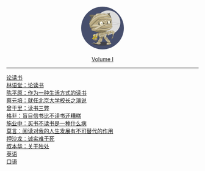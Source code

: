 <br>
<div style="text-align: center">
<a href="#"><img style="width:7rem;border-radius:50%;" src="favicon.gif"></img></a>
<br>
<p>
<a href="#/Volume_I/welcome" class="js-name name alive">
    <i class='iconfont icon-books-1'></i> Volume I
</a>
</div>

<hr>
<!---->
<div class='book-list-sub1'>
    <i class='nav-icon iconfont icon-dir'></i>
    <a href="#/Volume_I/Reading/welcome" class="alive"> 论读书</a>
        <!---->
        <div class='book-list-sub2'>
            <a href="#/Volume_I/Reading/论读书" class="alive">
                <i class='iconfont icon-page'></i> 林语堂：论读书</a>
        </div>                                                            
        <div class='book-list-sub2'>
            <a href="#/Volume_I/Reading/作为一种生活方式的读书" class="alive">
                <i class='iconfont icon-page'></i> 陈平原：作为一种生活方式的读书</a>
        </div>                                                            
        <div class='book-list-sub2'>
            <a href="#/Volume_I/Reading/就任北京大学校长之演说" class="alive">
                <i class='iconfont icon-page'></i> 蔡元培：就任北京大学校长之演说</a>
        </div>                                                            
        <div class='book-list-sub2'>
            <a href="#/Volume_I/Reading/读书三弊" class="alive">
                <i class='iconfont icon-page'></i> 曾于里：读书三弊</a>
        </div>                                                            
        <div class='book-list-sub2'>
            <a href="#/Volume_I/Reading/盲目信书比不读书还糟糕" class="alive">
                <i class='iconfont icon-page'></i> 格非：盲目信书比不读书还糟糕</a>
        </div>                                                            
        <div class='book-list-sub2'>
            <a href="#/Volume_I/Reading/买书不读书是一种什么病" class="alive">
                <i class='iconfont icon-page'></i> 施业中：买书不读书是一种什么病</a>
        </div>                                                            
        <div class='book-list-sub2'>
            <a href="#/Volume_I/Reading/阅读对我的人生发展有不可替代的作用" class="alive">
                <i class='iconfont icon-page'></i> 莫言：阅读对我的人生发展有不可替代的作用</a>
        </div>                                                            
        <div class='book-list-sub2'>
            <a href="#/Volume_I/Reading/诚实难于死" class="alive">
                <i class='iconfont icon-page'></i> 押沙龙：诚实难于死</a>
        </div>                                                            
        <div class='book-list-sub2'>
            <a href="#/Volume_I/Reading/关于独处" class="alive">
                <i class='iconfont icon-page'></i> 叔本华：关于独处</a>
        </div>                                                            
</div>                                                            

<div class='book-list-sub1'>
    <i class='nav-icon iconfont icon-dir'></i>
    <a href="#/Volume_I/Reading/welcome" class="alive"> 英语</a>
        <!---->
        <div class='book-list-sub2'>
            <a href="#/Volume_I/English/Speaking" class="alive">
                <i class='iconfont icon-page'></i> 口语</a>
        </div>                                                            
</div>




